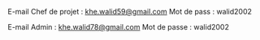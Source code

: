 E-mail Chef de projet : khe.walid59@gmail.com
Mot de pass : walid2002


E-mail Admin : khe.walid78@gmail.com
Mot de passe : walid2002